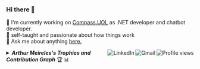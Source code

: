 ### Hi there 👋

:department_store: I'm currently working on <a href="https://compass.uol/">Compass.UOL</a> as .NET developer and chatbot developer.
<br />
👀 self-taught and passionate about how things work
<br />
:speech_balloon: Ask me about anything <a href="https://github.com/arthurmeirelessm/arthurmeirelessm/issues">here.</a>
<br />

<img src="https://komarev.com/ghpvc/?username=arthurmeirelessm&label=Profile%20views&color=0e75b6&style=flat-square&color=yellow" title="Profile views" align="right" alt="Profile views" />

<a href="mailto:arthurmsesjdfdn@gmail.com">
    <img src="https://img.shields.io/badge/-Gmail-c14438?style=flat-square&logo=Gmail&logoColor=white" title="Send me an email" align="right" alt="Gmail">
</a>

<a href="https://www.linkedin.com/in/arthur-meireles-76b474214/">
    <img src="https://img.shields.io/badge/-LinkedIn-blue?style=flat-square&logo=Linkedin&logoColor=white" title="My Social Network" align="right" alt="LinkedIn">
</a>

<details title="Arthur Meireles's Trophies and Contribution Graph">
    <br />
    <summary align="left"><strong><i>Arthur Meireles's Trophies and Contribution Graph</i></strong> 🏆 📊</summary>
    <p align="center">
        <a href="https://github-profile-trophy.vercel.app/?username=arthurmeirelessm&column=4&theme=gruvbox&margin-w=4&margin-h=4&no-frame=true">
            <img 
                 src="https://github-profile-trophy.vercel.app/?username=arthurmeirelessm&column=4&theme=gruvbox&margin-w=4&margin-h=4&no-frame=true" 
                 width="70%"
                 title="Arthur Meireles's Trophies"
            />
        </a>
        <br /><br/>
        <a href="https://activity-graph.herokuapp.com/graph?username=arthurmeirelessm&theme=github">
            <img
                 src="https://activity-graph.herokuapp.com/graph?username=arthurmeirelessm&theme=github"
                 width="100%"
                 title="Arthur Meireles's Contribution Graph"
            />
        </a>
    </p>
</details>
  
  
  
            
          
          
          
